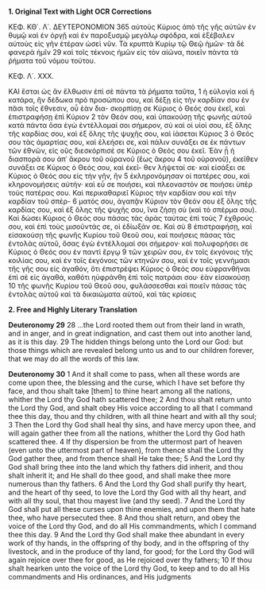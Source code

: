 **1. Original Text with Light OCR Corrections**

ΚΕΦ. ΚΘ΄. Λ΄. ΔΕΥΤΕΡΟΝΟΜΙΟΝ 365
αὐτοὺς Κύριος ἀπὸ τῆς γῆς αὐτῶν ἐν θυμῷ καὶ ἐν ὀργῇ καὶ ἐν
παροξυσμῷ μεγάλῳ σφόδρα, καὶ ἐξέβαλεν αὐτοὺς εἰς γῆν ἑτέραν
ὡσεὶ νῦν. Τὰ κρυπτὰ Κυρίῳ τῷ Θεῷ ἡμῶν· τὰ δὲ φανερὰ ἡμῖν 29
καὶ τοῖς τέκνοις ἡμῶν εἰς τὸν αἰῶνα, ποιεῖν πάντα τὰ ῥήματα τοῦ
νόμου τούτου.

ΚΕΦ. Λ΄. XXX.

ΚΑΙ ἔσται ὡς ἂν ἔλθωσιν ἐπὶ σὲ πάντα τὰ ῥήματα ταῦτα, 1
ἡ εὐλογία καὶ ἡ κατάρα, ἣν δέδωκα πρὸ προσώπου σου,
καὶ δέξῃ εἰς τὴν καρδίαν σου ἐν πᾶσι τοῖς ἔθνεσιν, οὗ ἐὰν δια-
σκορπίσῃ σε Κύριος ὁ Θεός σου ἐκεῖ, καὶ ἐπιστραφήσῃ ἐπὶ Κύριον 2
τὸν Θεόν σου, καὶ ὑπακούσῃ τῆς φωνῆς αὐτοῦ κατὰ πάντα ὅσα
ἐγὼ ἐντέλλομαί σοι σήμερον, σὺ καὶ οἱ υἱοί σου, ἐξ ὅλης τῆς
καρδίας σου, καὶ ἐξ ὅλης τῆς ψυχῆς σου, καὶ ἰάσεται Κύριος 3
ὁ Θεός σου τὰς ἁμαρτίας σου, καὶ ἐλεήσει σε, καὶ πάλιν συνάξει
σε ἐκ πάντων τῶν ἐθνῶν, εἰς οὓς διεσκόρπισέ σε Κύριος ὁ Θεός
σου ἐκεῖ. Ἐὰν ᾖ ἡ διασπορά σου ἀπ᾽ ἄκρου τοῦ οὐρανοῦ (ἕως ἄκρου 4
τοῦ οὐρανοῦ), ἐκεῖθεν συνάξει σε Κύριος ὁ Θεός σου, καὶ ἐκεῖ-
θεν λήψεταί σε· καὶ εἰσάξει σε Κύριος ὁ Θεός σου εἰς τὴν γῆν, ἣν 5
ἐκληρονόμησαν οἱ πατέρες σου, καὶ κληρονομήσεις αὐτήν· καὶ εὖ
σε ποιήσει, καὶ πλεοναστόν σε ποιήσει ὑπὲρ τοὺς πατέρας σου.
Καὶ περικαθαριεῖ Κύριος τὴν καρδίαν σου καὶ τὴν καρδίαν τοῦ σπέρ- 6
ματός σου, ἀγαπᾷν Κύριον τὸν Θεόν σου ἐξ ὅλης τῆς καρδίας σου,
καὶ ἐξ ὅλης τῆς ψυχῆς σου, ἵνα ζήσῃ σὺ (καὶ τὸ σπέρμα σου).
Καὶ δώσει Κύριος ὁ Θεός σου πάσας τὰς ἀρὰς ταύτας ἐπὶ τοὺς 7
ἐχθρούς σου, καὶ ἐπὶ τοὺς μισοῦντάς σε, οἱ ἐδίωξάν σε. Καὶ σὺ 8
ἐπιστραφήσῃ, καὶ εἰσακούσῃ τῆς φωνῆς Κυρίου τοῦ Θεοῦ σου,
καὶ ποιήσεις πάσας τὰς ἐντολὰς αὐτοῦ, ὅσας ἐγὼ ἐντέλλομαί σοι
σήμερον· καὶ πολυφορήσει σε Κύριος ὁ Θεός σου ἐν παντὶ ἔργῳ 9
τῶν χειρῶν σου, ἐν τοῖς ἐκγόνοις τῆς κοιλίας σου, καὶ ἐν τοῖς
ἐκγόνοις τῶν κτηνῶν σου, καὶ ἐν τοῖς γεννήμασι τῆς γῆς σου εἰς
ἀγαθόν, ὅτι ἐπιστρέψει Κύριος ὁ Θεός σου εὐφρανθῆναι ἐπὶ σὲ
εἰς ἀγαθά, καθότι ηὐφράνθη ἐπὶ τοῖς πατράσι σου· ἐὰν εἰσακούσῃ 10
τῆς φωνῆς Κυρίου τοῦ Θεοῦ σου, φυλάσσεσθαι καὶ ποιεῖν πάσας
τὰς ἐντολὰς αὐτοῦ καὶ τὰ δικαιώματα αὐτοῦ, καὶ τὰς κρίσεις

**2. Free and Highly Literary Translation**

**Deuteronomy 29**
28 ...the Lord rooted them out from their land in wrath, and in anger, and in great indignation, and cast them out into another land, as it is this day.
29 The hidden things belong unto the Lord our God: but those things which are revealed belong unto us and to our children forever, that we may do all the words of this law.

**Deuteronomy 30**
1 And it shall come to pass, when all these words are come upon thee, the blessing and the curse, which I have set before thy face, and thou shalt take [them] to thine heart among all the nations, whither the Lord thy God hath scattered thee;
2 And thou shalt return unto the Lord thy God, and shalt obey His voice according to all that I command thee this day, thou and thy children, with all thine heart and with all thy soul;
3 Then the Lord thy God shall heal thy sins, and have mercy upon thee, and will again gather thee from all the nations, whither the Lord thy God hath scattered thee.
4 If thy dispersion be from the uttermost part of heaven (even unto the uttermost part of heaven), from thence shall the Lord thy God gather thee, and from thence shall He take thee;
5 And the Lord thy God shall bring thee into the land which thy fathers did inherit, and thou shalt inherit it; and He shall do thee good, and shall make thee more numerous than thy fathers.
6 And the Lord thy God shall purify thy heart, and the heart of thy seed, to love the Lord thy God with all thy heart, and with all thy soul, that thou mayest live (and thy seed).
7 And the Lord thy God shall put all these curses upon thine enemies, and upon them that hate thee, who have persecuted thee.
8 And thou shalt return, and obey the voice of the Lord thy God, and do all His commandments, which I command thee this day.
9 And the Lord thy God shall make thee abundant in every work of thy hands, in the offspring of thy body, and in the offspring of thy livestock, and in the produce of thy land, for good; for the Lord thy God will again rejoice over thee for good, as He rejoiced over thy fathers;
10 If thou shalt hearken unto the voice of the Lord thy God, to keep and to do all His commandments and His ordinances, and His judgments